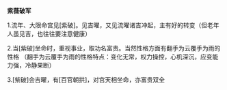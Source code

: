 **紫薇破军**

1.流年、大限命宫见[紫破]。见吉曜，又见流曜诸吉冲起，主有好的转变（但老年人虽见吉，也往往要注意健康）

2.当[紫破]坐命时，重视事业，取功名富贵。当然性格方面有翻手为云覆手为雨的性格
    （翻手为云覆手为雨的性格特点：变化无常，权力操控，心机深沉，应变能力强，冷静果断）

3.[紫破]会吉曜，有[百官朝拱]，对宫天相坐命，亦富贵双全